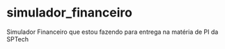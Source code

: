 # simulador_financeiro
Simulador Financeiro que estou fazendo para entrega na matéria de PI da SPTech
